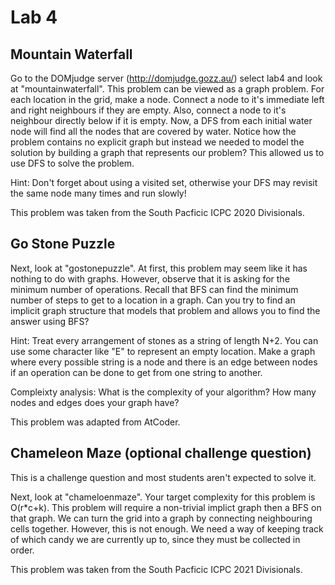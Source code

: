 # Lab 4

## Mountain Waterfall
Go to the DOMjudge server (http://domjudge.gozz.au/) select lab4 and look at "mountainwaterfall". This problem can be viewed as a graph problem. For each location in the grid, make a node. Connect a node to it's immediate left and right neighbours if they are empty. Also, connect a node to it's neighbour directly below if it is empty. Now, a DFS from each initial water node will find all the nodes that are covered by water. Notice how the problem contains no explicit graph but instead we needed to model the solution by building a graph that represents our problem? This allowed us to use DFS to solve the problem.

Hint: Don't forget about using a visited set, otherwise your DFS may revisit the same node many times and run slowly!

This problem was taken from the South Pacficic ICPC 2020 Divisionals.

## Go Stone Puzzle
Next, look at "gostonepuzzle". At first, this problem may seem like it has nothing to do with graphs. However, observe that it is asking for the minimum number of operations. Recall that BFS can find the minimum number of steps to get to a location in a graph. Can you try to find an implicit graph structure that models that problem and allows you to find the answer using BFS?

Hint: Treat every arrangement of stones as a string of length N+2. You can use some character like "E" to represent an empty location. Make a graph where every possible string is a node and there is an edge between nodes if an operation can be done to get from one string to another.

Compleixty analysis: What is the complexity of your algorithm? How many nodes and edges does your graph have?

This problem was adapted from AtCoder.

## Chameleon Maze (optional challenge question)
This is a challenge question and most students aren't expected to solve it.

Next, look at "chameloenmaze". Your target complexity for this problem is O(r*c+k). This problem will require a non-trivial implict graph then a BFS on that graph. We can turn the grid into a graph by connecting neighbouring cells together. However, this is not enough. We need a way of keeping track of which candy we are currently up to, since they must be collected in order.

This problem was taken from the South Pacficic ICPC 2021 Divisionals.